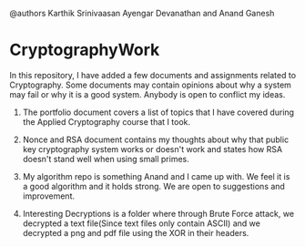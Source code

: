 @authors Karthik Srinivaasan Ayengar Devanathan and Anand Ganesh

# CryptographyWork
In this repository, I have added a few documents and assignments related to Cryptography. Some documents may contain opinions about why a system may fail or why it is a good system. Anybody is open to conflict my ideas.

1. The portfolio document covers a list of topics that I have covered during the Applied Cryptography course that I took. 

2. Nonce and RSA document contains my thoughts about why that public key cryptography system works or doesn't work and states how RSA doesn't stand well when using small primes.

3. My algorithm repo is something Anand and I came up with. We feel it is a good algorithm and it holds strong. We are open to suggestions and improvement.

4. Interesting Decryptions is a folder where through Brute Force attack, we decrypted a text file(Since text files only contain ASCII) and we decrypted a png and pdf file using the XOR in their headers. 

